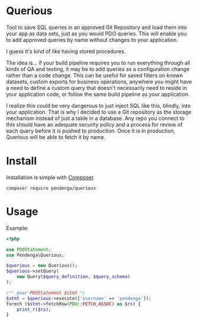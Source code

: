 # Querious
Tool to save SQL queries in an approved Git Repository and load them into your app as data sets, just as you would 
PDO queries. This will enable you to add approved queries by name without changes to your application.

I guess it's kind of like having stored procedures. 

The idea is... if your build pipeline requires you to run everything through all kinds of QA and testing, it may be
to add queries as a configuration change rather than a code change. This can be useful for saved filters on known 
datasets, custom exports for business operations, anywhere you might have a need to define a custom query that doesn't 
necessarily need to reside in your application code, or follow the same build pipeline as your application.

I realize this could be very dangerous to just inject SQL like this, blindly, into your application. That is why I 
decided to use a Git repository as the storage mechanism instead of just a table in a database. 
Any repo you connect to this should have an adequate security policy and a process for review of each query before 
it is pushed to production. Once it is in production, Querious will be able to fetch it by name.  

# Install #
Installation is simple with [Composer](https://getcomposer.org/).
 
```shell script
composer require pendenga/querious
``` 
 
# Usage #
Example:
```php
<?php

use PDOStatement;
use Pendenga\Querious;

$querious = new Querious();
$querious->setQuery(
    new Query($query_definition, $query_schema)
);

/** @var PDOStatement $stmt */
$stmt = $querious->execute(['username' => 'pendenga']);
forech ($stmt->fetchRow(PDO::FETCH_ASSOC) as $rs) {
    print_r($rs);
}
```
